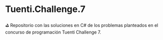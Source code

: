 # Tuenti.Challenge.7
⛳ Repositorio con las soluciones en C# de los problemas planteados en el concurso de programación Tuenti Challenge 7.
